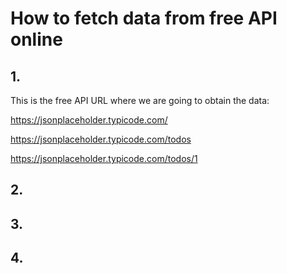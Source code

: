 # How to fetch data from free API online



## 1.

This is the free API URL where we are going to obtain the data: 

https://jsonplaceholder.typicode.com/

https://jsonplaceholder.typicode.com/todos

https://jsonplaceholder.typicode.com/todos/1

## 2. 



## 3. 



## 4. 
